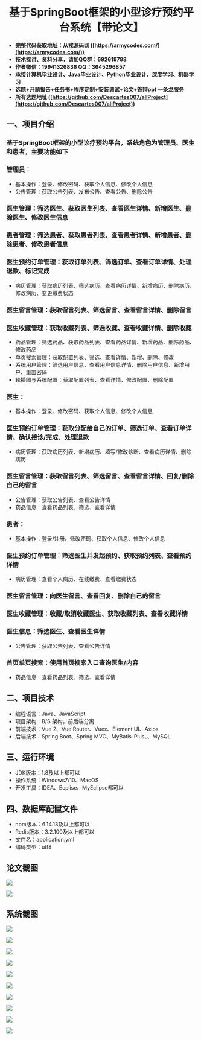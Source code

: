 <h1 align="center">基于SpringBoot框架的小型诊疗预约平台系统【带论文】</h1></p>

- <b>完整代码获取地址：从戎源码网 ([https://armycodes.com/](https://armycodes.com/))</b>
- <b>技术探讨、资料分享，请加QQ群：692619798</b>
- <b>作者微信：19941326836  QQ：3645296857</b>
- <b>承接计算机毕业设计、Java毕业设计、Python毕业设计、深度学习、机器学习</b>
- <b>选题+开题报告+任务书+程序定制+安装调试+论文+答辩ppt 一条龙服务</b>
- <b>所有选题地址 ([https://github.com/Descartes007/allProject](https://github.com/Descartes007/allProject)) </b>

## 一、项目介绍

### 基于SpringBoot框架的小型诊疗预约平台，系统角色为管理员、医生和患者，主要功能如下
### 管理员：
- 基本操作：登录、修改密码、获取个人信息、修改个人信息
- 公告管理：获取公告列表、发布公告、查看公告、删除公告
### 医生管理：筛选医生、获取医生列表、查看医生详情、新增医生、删除医生、修改医生信息
### 患者管理：筛选患者、获取患者列表、查看患者详情、新增患者、删除患者、修改患者信息
### 医生预约订单管理：获取订单列表、筛选订单、查看订单详情、处理退款、标记完成
- 病历管理：获取病历列表、筛选病历、查看病历详情、新增病历、删除病历、修改病历、变更缴费状态
### 医生留言管理：获取留言列表、筛选留言、查看留言详情、删除留言
### 医生收藏管理：获取收藏列表、筛选收藏、查看收藏详情、删除收藏
- 药品管理：筛选药品、获取药品列表、查看药品详情、新增药品、删除药品、修改药品
- 单页搜索管理：获取配置列表、筛选、查看详情、新增、删除、修改
- 系统用户管理：筛选用户信息、查看用户信息详情、删除用户信息、新增用户、重置密码
- 轮播图与系统配置：获取配置列表、查看详情、修改配置、删除配置
### 医生：
- 基本操作：登录、修改密码、获取个人信息、修改个人信息
### 医生预约订单管理：获取分配给自己的订单、筛选订单、查看订单详情、确认接诊/完成、处理退款
- 病历管理：获取病历列表、新增病历、填写/修改诊断、查看病历详情、删除病历
### 医生留言管理：获取留言列表、筛选留言、查看留言详情、回复/删除自己的留言
- 公告管理：获取公告列表、查看公告详情
- 药品信息：查看药品列表、筛选、查看详情
### 患者：
- 基本操作：登录/注册、修改密码、获取个人信息、修改个人信息
### 医生预约订单管理：筛选医生并发起预约、获取预约列表、查看预约详情
- 病历管理：查看个人病历、在线缴费、查看缴费状态
### 医生留言管理：向医生留言、查看回复、删除自己的留言
### 医生收藏管理：收藏/取消收藏医生、获取收藏列表、查看收藏详情
### 医生信息：筛选医生、查看医生详情
- 公告管理：获取公告列表、查看公告详情
### 首页单页搜索：使用首页搜索入口查询医生/内容
- 药品信息：查看药品列表、筛选、查看详情

## 二、项目技术

- 编程语言：Java、JavaScript
- 项目架构：B/S 架构，前后端分离
- 前端技术：Vue 2、Vue Router、Vuex、Element UI、Axios
- 后端技术：Spring Boot、Spring MVC、MyBatis-Plus、、MySQL


## 三、运行环境

- JDK版本：1.8及以上都可以
- 操作系统：Windows7/10、MacOS
- 开发工具：IDEA、Ecplise、MyEclipse都可以

## 四、数据库配置文件

- npm版本：6.14.13及以上都可以
- Redis版本：3.2.100及以上都可以
- 文件名：application.yml
- 编码类型：utf8

## 论文截图

![](screenshot/1.png)

![](screenshot/2.png)

## 系统截图

![](screenshot/3.png)

![](screenshot/4.png)

![](screenshot/5.png)

![](screenshot/6.png)

![](screenshot/7.png)

![](screenshot/8.png)

![](screenshot/9.png)

![](screenshot/10.png)

![](screenshot/11.png)

![](screenshot/12.png)
